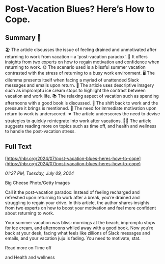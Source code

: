 # Post-Vacation Blues? Here’s How to Cope.

## Summary 🤖

🏖️ The article discusses the issue of feeling drained and unmotivated after returning to work from vacation – a 'post-vacation paradox'.
👥 It offers insights from two experts on how to regain motivation and confidence when returning to work.
🌞 The scenario used is a blissful summer vacation contrasted with the stress of returning to a busy work environment.
🖥️ The dilemma presents itself when facing a myriad of unattended Slack messages and emails upon return.
🍦 The article uses descriptive imagery such as impromptu ice cream stops to highlight the contrast between vacation and work life.
📚 The relaxing aspect of vacation such as spending afternoons with a good book is discussed.
💼 The shift back to work and the pressure it brings is mentioned.
🔋 The need for immediate motivation upon return to work is underscored.
⏪ The article underscores the need to devise strategies to quickly reintegrate into work after vacations.
🧘‍♀️ The article suggests reading more on topics such as time off, and health and wellness to handle the post-vacation stress.

## Full Text

[https://hbr.org/2024/07/post-vacation-blues-heres-how-to-cope](https://hbr.org/2024/07/post-vacation-blues-heres-how-to-cope)

*01:27 PM, Tuesday, July 09, 2024*

Big Cheese Photo/Getty Images

Call it the post-vacation paradox: Instead of feeling recharged and refreshed upon returning to work after a break, you’re drained and struggling to regain your drive. In this article, the author shares insights from two experts on how to boost your motivation and feel more confident about returning to work.

Your summer vacation was bliss: mornings at the beach, impromptu stops for ice cream, and afternoons whiled away with a good book. Now you’re back at your desk, facing what feels like zillions of Slack messages and emails, and your vacation juju is fading. You need to motivate, stat.

Read more on Time off

and Health and wellness

